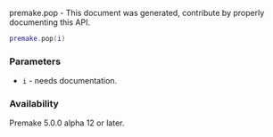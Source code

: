 premake.pop - This document was generated, contribute by properly documenting this API.

```lua
premake.pop(i)
```

### Parameters ###

* `i` - needs documentation.

### Availability ###

Premake 5.0.0 alpha 12 or later.

